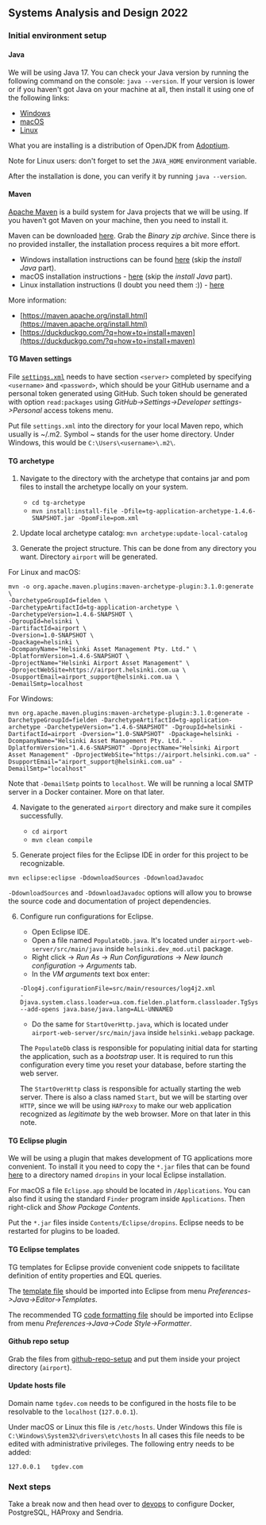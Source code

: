 ## Systems Analysis and Design 2022

### Initial environment setup

#### Java
We will be using Java 17. You can check your Java version by running the following command on the console: `java --version`.
If your version is lower or if you haven't got Java on your machine at all, then install it using one of the following links:

- [Windows](https://github.com/adoptium/temurin17-binaries/releases/download/jdk-17.0.4.1%2B1/OpenJDK17U-jdk_x64_windows_hotspot_17.0.4.1_1.msi)
- [macOS](https://github.com/adoptium/temurin17-binaries/releases/download/jdk-17.0.4.1%2B1/OpenJDK17U-jdk_x64_mac_hotspot_17.0.4.1_1.pkg)
- [Linux](https://github.com/adoptium/temurin17-binaries/releases/download/jdk-17.0.4.1%2B1/OpenJDK17U-jdk_x64_linux_hotspot_17.0.4.1_1.tar.gz)

What you are installing is a distribution of OpenJDK from [Adoptium](https://adoptium.net/temurin/releases).

Note for Linux users: don't forget to set the `JAVA_HOME` environment variable.

After the installation is done, you can verify it by running `java --version`.

#### Maven
[Apache Maven](https://maven.apache.org/) is a build system for Java projects that we will be using. If you haven't got Maven on your machine, then you need to install it.

Maven can be downloaded [here](https://maven.apache.org/download.cgi). Grab the *Binary zip archive*. Since there is no provided installer, the installation process requires a bit more effort.

- Windows installation instructions can be found [here](https://toolsqa.com/maven/how-to-install-maven-on-windows/) (skip the *install Java* part).
- macOS installation instructions - [here](https://www.digitalocean.com/community/tutorials/install-maven-mac-os) (skip the *install Java* part).
- Linux installation instructions (I doubt you need them :)) - [here](https://maven.apache.org/install.html)

More information:

- [https://maven.apache.org/install.html](https://maven.apache.org/install.html)
- [https://duckduckgo.com/?q=how+to+install+maven](https://duckduckgo.com/?q=how+to+install+maven)

#### TG Maven settings
File [`settings.xml`](tg-maven-settings/settings.xml) needs to have section `<server>` completed by specifying `<username>` and `<password>`, which should be your GitHub username and a personal token generated using GitHub.
Such token should be generated with option `read:packages` using *GitHub->Settings->Developer settings->Personal* access tokens menu.

Put file `settings.xml` into the directory for your local Maven repo, which usually is ~/.m2. Symbol ~ stands for the user home directory. Under Windows, this would be `C:\Users\<username>\.m2\`.

#### TG archetype
1. Navigate to the directory with the archetype that contains jar and pom files to install the archetype locally on your system.
    - `cd tg-archetype`
    - `mvn install:install-file -Dfile=tg-application-archetype-1.4.6-SNAPSHOT.jar -DpomFile=pom.xml`

2. Update local archetype catalog: `mvn archetype:update-local-catalog`
3. Generate the project structure. This can be done from any directory you want. Directory `airport` will be generated.

For Linux and macOS:
```
mvn -o org.apache.maven.plugins:maven-archetype-plugin:3.1.0:generate \
-DarchetypeGroupId=fielden \
-DarchetypeArtifactId=tg-application-archetype \
-DarchetypeVersion=1.4.6-SNAPSHOT \
-DgroupId=helsinki \
-DartifactId=airport \
-Dversion=1.0-SNAPSHOT \
-Dpackage=helsinki \
-DcompanyName="Helsinki Asset Management Pty. Ltd." \
-DplatformVersion=1.4.6-SNAPSHOT \
-DprojectName="Helsinki Airport Asset Management" \
-DprojectWebSite=https://airport.helsinki.com.ua \
-DsupportEmail=airport_support@helsinki.com.ua \
-DemailSmtp=localhost
```

For Windows:
```
mvn org.apache.maven.plugins:maven-archetype-plugin:3.1.0:generate -DarchetypeGroupId=fielden -DarchetypeArtifactId=tg-application-archetype -DarchetypeVersion="1.4.6-SNAPSHOT" -DgroupId=helsinki -DartifactId=airport -Dversion="1.0-SNAPSHOT" -Dpackage=helsinki -DcompanyName="Helsinki Asset Management Pty. Ltd." -DplatformVersion="1.4.6-SNAPSHOT" -DprojectName="Helsinki Airport Asset Management" -DprojectWebSite="https://airport.helsinki.com.ua" -DsupportEmail="airport_support@helsinki.com.ua" -DemailSmtp="localhost"
```

Note that `-DemailSmtp` points to `localhost`. We will be running a local SMTP server in a Docker container. More on that later.

4. Navigate to the generated `airport` directory and make sure it compiles successfully.
    - `cd airport`
    - `mvn clean compile`

5. Generate project files for the Eclipse IDE in order for this project to be recognizable.
```
mvn eclipse:eclipse -DdownloadSources -DdownloadJavadoc
```

`-DdownloadSources` and `-DdownloadJavadoc` options will allow you to browse the source code and documentation of project dependencies.

6. Configure run configurations for Eclipse.
    - Open Eclipse IDE.
    - Open a file named `PopulateDb.java`. It's located under `airport-web-server/src/main/java` inside `helsinki.dev_mod.util` package.
    - Right click -> *Run As* -> *Run Configurations* -> *New launch configuration* -> *Arguments* tab. 
    - In the *VM arguments* text box enter:
    ```
    -Dlog4j.configurationFile=src/main/resources/log4j2.xml
    -Djava.system.class.loader=ua.com.fielden.platform.classloader.TgSystemClassLoader
    --add-opens java.base/java.lang=ALL-UNNAMED
    ```
    - Do the same for `StartOverHttp.java`, which is located under `airport-web-server/src/main/java` inside `helsinki.webapp` package.

    The `PopulateDb` class is responsible for populating initial data for starting the application, such as a *bootstrap* user.
    It is required to run this configuration every time you reset your database, before starting the web server.

    The `StartOverHttp` class is responsible for actually starting the web server. 
    There is also a class named `Start`, but we will be starting over `HTTP`, since we will be using `HAProxy` to make our web application recognized as *legitimate* by the web browser.
    More on that later in this note.

#### TG Eclipse plugin
We will be using a plugin that makes development of TG applications more convenient.
To install it you need to copy the `*.jar` files that can be found [here](dropins) to a directory named `dropins` in your local Eclipse installation.

For macOS a file `Eclipse.app` should be located in `/Applications`. You can also find it using the standard `Finder` program inside `Applications`. Then right-click and *Show Package Contents*. 

Put the `*.jar` files inside `Contents/Eclipse/dropins`. Eclipse needs to be restarted for plugins to be loaded.

#### TG Eclipse templates
TG templates for Eclipse provide convenient code snippets to facilitate definition of entity properties and EQL queries.

The [template file](tg-eclipse-templates/tg-templates.xml) should be imported into Eclipse from menu *Preferences->Java->Editor->Templates*.

The recommended TG [code formatting file](tg-eclipse-templates/code-formatting-template.xml) should be imported into Eclipse from menu *Preferences->Java->Code Style->Formatter*.

#### Github repo setup
Grab the files from [github-repo-setup](github-repo-setup) and put them inside your project directory (`airport`).

#### Update hosts file
Domain name `tgdev.com` needs to be configured in the hosts file to be resolvable to the `localhost` (`127.0.0.1`).

Under macOS or Linux this file is `/etc/hosts`.
Under Windows this file is `C:\Windows\System32\drivers\etc\hosts`
In all cases this file needs to be edited with administrative privileges.
The following entry needs to be added:
```
127.0.0.1   tgdev.com
```

### Next steps
Take a break now and then head over to [devops](devops) to configure Docker, PostgreSQL, HAProxy and Sendria.

